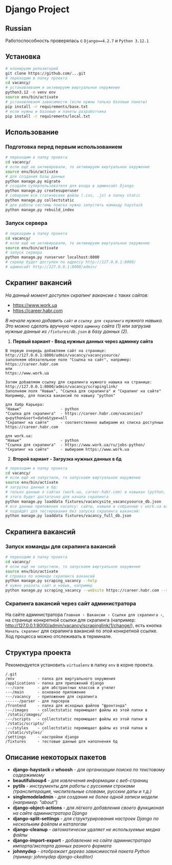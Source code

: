 # Django Project

## Russian

Работоспособность проверялась с `Django==4.2.7` и `Python 3.12.1`

## Установка

```bash
# клонируем репозиторий
git clone https://github.com/...git
# переходим в папку проекта
cd vacancy/
# устанавливаем и активируем виртуальное окружение
python3.12 -m venv env
source env/bin/activate
# устанавливаем зависимости (если нужны только базовые пакеты)
pip install -r requirements/base.txt
# если нужны и базовые и пакеты разработчика
pip install -r requirements/local.txt
```

## Использование

### Подготовка перед первым использованием

```bash
# переходим в папку проекта
cd vacancy/
# если ещё не активировали, то активируем виртуальное окружение
source env/bin/activate
# для создания базы данных
python manage.py migrate
# создаём суперпользователя для входа в админсайт Django
python manage.py createsuperuser
# собираем все статические файлы (.css, .js) в папку static
python manage.py collectstatic
# для работы системы поиска нужно запустить команду haystack
python manage.py rebuild_index
```

### Запуск сервера

```bash
# переходим в папку проекта
cd vacancy/
# если ещё не активировали, то активируем виртуальное окружение
source env/bin/activate
# запуск сервера
python manage.py runserver localhost:8000
# сервер будет доступен по адрессу http://127.0.0.1:8000/
# админсайт http://127.0.0.1:8000/admin/
```

## Скрапинг вакансий

*На данный момент доступен скрапинг вакансии с таких сайтов:*
- https://www.work.ua
- https://career.habr.com

*В начале нужно добавить `сайт` и `ссылку для скрапинга` нужного навыка. Это можно сделать вручную через `админку` сайта (1) или загрузив нужные данные из `/fixtures/db.json` в базу данных (2).*

1. **Первый вариант - Ввод нужных данных через админку сайта**
```
В первую очередь добавляем сайт на странице: http://127.0.0.1:8000/admin/vacancy/vacancysource/
заполняем обязательное поле "Ссылка на сайт", например:
https://career.habr.com
или
https://www.work.ua
```

```
Затем добавляем ссылку для скрапинга нужного навыка на странице:
http://127.0.0.1:8000/admin/vacancy/scrapinglink/
Заполняем поля "Навык", "Ссылка для скрапинга" и "Скрапинг на сайте"
Например, для поиска вакансий по навыку "python"

для Хабр Карьера:
"Навык" 				- python
"Ссылка для скрапинга" 	- https://career.habr.com/vacancies?q=python&sort=date&type=all
"Скрапинг на сайте" 	- соответственно выбираем из списка доступных https://career.habr.com

для work.ua:
"Навык" 				- python
"Ссылка для скрапинга" 	- https://www.work.ua/ru/jobs-python/
"Скрапинг на сайте" 	- выбираем https://www.work.ua
```

2. **Второй вариант - Загрузка нужных данных в бд**
```bash
# переходим в папку проекта
cd vacancy/
# если ещё не запустили, то запускаем виртуальное окружение
source env/bin/activate
# загрузка данных в бд:
# только данные о сайтах (work.ua, career.habr.com) и навыках (python, web3)
# этого будет достаточно для начала скрапинга
python manage.py loaddata fixtures/vacancysite_vacancysource_db.json
# все данные приложения vacancy: сайты, навыки и собранные c work.ua вакансии за 23.01.2024,
# подойдёт для тестирования без запуска скрапинга вакансий:
python manage.py loaddata fixtures/vacancy_full_db.json
```

## Скрапинга вакансий

### Запуск команды для скрапинга вакансий

```bash
# переходим в папку проекта
cd vacancy/
# если ещё не запустили, то запускаем виртуальное окружение
source env/bin/activate
# справка по команде скрапинга вакансий
python manage.py scraping_vacancy --help
# нужно указать сайт и навык, например
python manage.py scraping_vacancy --website https://career.habr.com --skill python
```

### Скрапинга вакансий через сайт администратора

На сайте администратора `Главная › Вакансии › Ссылки для скрапинга ›`, на странице конкретной ссылки для скрапинга (например: http://127.0.0.1:8000/admin/vacancy/scrapinglink/1/change/), есть кнопка `Начать скрапинг` для скрапинга вакансий по этой конкретной ссылке. Ход процесса можно отслеживать в терминале.

## Структура проекта

Рекомендуется установить `virtualenv` в папку `env` в корне проекта.

```
/.git
/env          - папка для виртуального окружения
/applications - папка для приложений django
---/core      - для абстрактных классов и утилит
---/main      - основное приложение
---/vacancy   - приложение для скрапинга
------/parser - для парсеров
/frontend     - папка для исходных файлов "фронтэнда"
---/images    - collectstatic перемещает файлы из этой папки в `/static/images/`
---/scripts   - collectstatic перемещает файлы из этой папки в `/static/scripts/`
---/styles    - collectstatic перемещает файлы из этой папки в `/static/styles/`
/settings     - настройки django
/fixtures     - тестовые данные для наполнения бд
```

## Описание некоторых пакетов

- **django-haystack** *и* **whoosh** - *для организации поиска по текстовому содержимому*
- **beautifulsoup4** - *для извлечения информации с веб-страниц*
- **pytils** - *инструменты для работы с русскими строками (транслитерация, числительные словами, русские даты и т.д.)*
- **singlemodeladmin** - *для создания не более одной записи модели (например: "about")*
- **django-object-actions** - *для лёгкого добавления своего функционал на сайте администратора Django*
- **django-split-settings** - *для структурирования настроек Django по нескольким файлам и каталогам*
- **django-cleanup** - *автоматически удаляет не используемые медиа файлы*
- **django-import-export** - *добавление на сайте администратора импорта/экспорта данных разного формата*
- **johnnydep** - *отображает дерево зависимостей пакета Python (пример: johnnydep django-ckeditor)*
